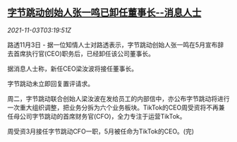 <!--1635910262000-->
[字节跳动创始人张一鸣已卸任董事长--消息人士](https://cn.reuters.com/article/bytedance-reshuffling-1103-wedn-idCNKBS2HO06L)
------

<div><i>2021-11-03T03:19:51Z</i></div><p>路透11月3日 - 据一位知情人士对路透表示，字节跳动创始人张一鸣在5月宣布辞去首席执行官(CEO)职务后，已经卸任该公司董事长。</p><p>据消息人士称，新任CEO梁汝波将接任董事长。</p><p>字节跳动未立即回复置评请求。</p><p>周二，字节跳动联合创始人梁汝波在发给员工的内部信中，亦公布字节跳动将进行一次重大组织调整，把业务分拆为六个业务板块。TikTok的CEO周受资将不再兼任母公司字节跳动的首席财务官(CFO)，全力专注于运营TikTok。</p><p>周受资3月接任字节跳动CFO一职，5月被任命为TikTok的CEO。(完)</p>
